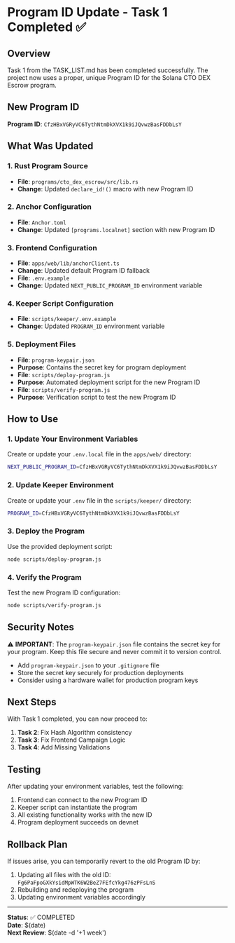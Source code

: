 # Program ID Update - Task 1 Completed ✅

## Overview
Task 1 from the TASK_LIST.md has been completed successfully. The project now uses a proper, unique Program ID for the Solana CTO DEX Escrow program.

## New Program ID
**Program ID**: `CfzHBxVGRyVC6TythNtmDkXVX1k9iJQvwzBasFDDbLsY`

## What Was Updated

### 1. Rust Program Source
- **File**: `programs/cto_dex_escrow/src/lib.rs`
- **Change**: Updated `declare_id!()` macro with new Program ID

### 2. Anchor Configuration
- **File**: `Anchor.toml`
- **Change**: Updated `[programs.localnet]` section with new Program ID

### 3. Frontend Configuration
- **File**: `apps/web/lib/anchorClient.ts`
- **Change**: Updated default Program ID fallback
- **File**: `.env.example`
- **Change**: Updated `NEXT_PUBLIC_PROGRAM_ID` environment variable

### 4. Keeper Script Configuration
- **File**: `scripts/keeper/.env.example`
- **Change**: Updated `PROGRAM_ID` environment variable

### 5. Deployment Files
- **File**: `program-keypair.json`
- **Purpose**: Contains the secret key for program deployment
- **File**: `scripts/deploy-program.js`
- **Purpose**: Automated deployment script for the new Program ID
- **File**: `scripts/verify-program.js`
- **Purpose**: Verification script to test the new Program ID

## How to Use

### 1. Update Your Environment Variables
Create or update your `.env.local` file in the `apps/web/` directory:
```bash
NEXT_PUBLIC_PROGRAM_ID=CfzHBxVGRyVC6TythNtmDkXVX1k9iJQvwzBasFDDbLsY
```

### 2. Update Keeper Environment
Create or update your `.env` file in the `scripts/keeper/` directory:
```bash
PROGRAM_ID=CfzHBxVGRyVC6TythNtmDkXVX1k9iJQvwzBasFDDbLsY
```

### 3. Deploy the Program
Use the provided deployment script:
```bash
node scripts/deploy-program.js
```

### 4. Verify the Program
Test the new Program ID configuration:
```bash
node scripts/verify-program.js
```

## Security Notes

⚠️ **IMPORTANT**: The `program-keypair.json` file contains the secret key for your program. Keep this file secure and never commit it to version control.

- Add `program-keypair.json` to your `.gitignore` file
- Store the secret key securely for production deployments
- Consider using a hardware wallet for production program keys

## Next Steps

With Task 1 completed, you can now proceed to:
1. **Task 2**: Fix Hash Algorithm consistency
2. **Task 3**: Fix Frontend Campaign Logic
3. **Task 4**: Add Missing Validations

## Testing

After updating your environment variables, test the following:
1. Frontend can connect to the new Program ID
2. Keeper script can instantiate the program
3. All existing functionality works with the new ID
4. Program deployment succeeds on devnet

## Rollback Plan

If issues arise, you can temporarily revert to the old Program ID by:
1. Updating all files with the old ID: `Fg6PaFpoGXkYsidMpWTK6W2BeZ7FEfcYkg476zPFsLnS`
2. Rebuilding and redeploying the program
3. Updating environment variables accordingly

---

**Status**: ✅ COMPLETED  
**Date**: $(date)  
**Next Review**: $(date -d '+1 week')
